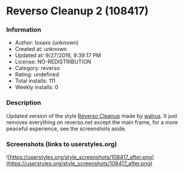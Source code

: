 # Reverso Cleanup 2 (108417)

### Information
- Author: loxaxs (unknown)
- Created at: unknown
- Updated at: 9/27/2016, 9:39:17 PM
- License: NO-REDISTRIBUTION
- Category: reverso
- Rating: undefined
- Total installs: 111
- Weekly installs: 0


### Description
Updated version of the style <a href="">Reverso Cleanup</a> made by <a href="https://userstyles.org/users/9211">walrus</a>.
It just removes everything on reverso.net except the main frame, for a more peaceful experience, see the screenshots aside.


### Screenshots (links to userstyles.org)
![https://userstyles.org/style_screenshots/108417_after.png](https://userstyles.org/style_screenshots/108417_after.png)


